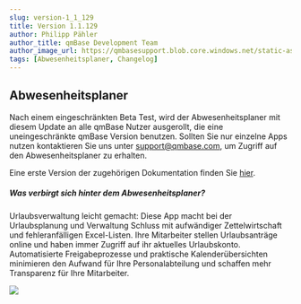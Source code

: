 ```yaml
---
slug: version-1_1_129
title: Version 1.1.129
author: Philipp Pähler
author_title: qmBase Development Team
author_image_url: https://qmbasesupport.blob.core.windows.net/static-assets/img/persons/paehler_round.png
tags: [Abwesenheitsplaner, Changelog]
---
```


## Abwesenheitsplaner

Nach einem eingeschränkten Beta Test, wird der Abwesenheitsplaner mit diesem Update an alle qmBase Nutzer ausgerollt, die eine uneingeschränkte qmBase Version benutzen. Sollten Sie nur einzelne Apps nutzen kontaktieren Sie uns unter [support@qmbase.com](mailto:support@qmbase.com), um Zugriff auf den Abwesenheitsplaner zu erhalten.

Eine erste Version der zugehörigen Dokumentation finden Sie [hier](/docs/apps/absence-planner).

##### Was verbirgt sich hinter dem Abwesenheitsplaner?

Urlaubsverwaltung leicht gemacht: Diese App macht bei der Urlaubsplanung und Verwaltung Schluss mit aufwändiger Zettelwirtschaft und fehleranfälligen Excel-Listen. Ihre Mitarbeiter stellen Urlaubsanträge online und haben immer Zugriff auf ihr aktuelles Urlaubskonto. Automatisierte Freigabeprozesse und praktische Kalenderübersichten minimieren den Aufwand für Ihre Personalabteilung und schaffen mehr Transparenz für Ihre Mitarbeiter.

![](https://caqadmin.blob.core.windows.net/faqs/97-images/b3ee39c7-274f-4ee8-8fdb-a64aa2410e4e-mceclip0.png)
